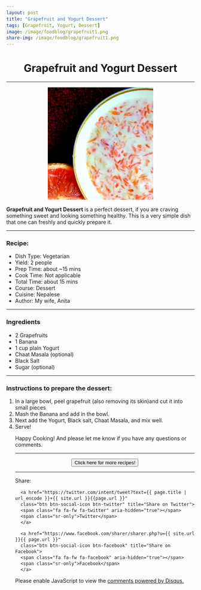 ```yaml
---
layout: post
title: "Grapefruit and Yogurt Dessert"
tags: [Grapefruit, Yogurt, Dessert]
image: /image/foodblog/grapefruit1.png
share-img: /image/foodblog/grapefruit1.png
---
```


<center><h1> Grapefruit and Yogurt Dessert </h1> </center>
<hr>
<center> <img src="/image/foodblog/grapefruit1.png" width="auto" height="300"></center>

__Grapefruit and Yogurt Dessert__ is a perfect dessert, if you are craving something sweet and looking something healthy. 
This is a very simple dish that one can freshly and quickly prepare it. 
<hr>

<h3> Recipe: </h3>

<ul>
  <li> Dish Type: Vegetarian </li>
  <li> Yield: 2 people </li>
  <li> Prep Time: about ~15 mins </li>
  <li> Cook Time: Not applicable </li>
  <li> Total Time:  about 15 mins </li>
  <li> Course:  Dessert </li>
  <li> Cuisine: Nepalese  </li>
  <li> Author: My wife, Anita</li>
</ul>
<hr>
   
<h3> Ingredients</h3>

<ul>
    <li> 2 Grapefruits </li>
    <li> 1 Banana </li>
    <li> 1 cup plain Yogurt</li>
    <li> Chaat Masala (optional)</li>
    <li> Black Salt</li>
    <li> Sugar (optional)</li>
</ul>

<hr>

<h3> Instructions to prepare the dessert:</h3>

<ol>
  <li>In a large bowl, peel grapefruit (also removing its skin)and cut it into small pieces  </li>
  <li> Mash the Banana and add in the bowl. </li>
  <li> Next add the Yogurt, Black salt, Chaat Masala, and mix well. </li>
  <li> Serve! </li>

<p> Happy Cooking! And please let me know if you have any questions or comments.</p>

<hr>
<center>
<form>
<input class="MyButton" type="button" value="Click here for more recipes!" onclick="window.location.href='https://avikarn.com/foodblog/'" />
</form>
</center>
<hr>


<!--- Sharing ----------------------------------->
<section id = "social-share-section">
  <span class="sr-only">Share: </span>

  
<!--- Share on Twitter -->
      <a href="https://twitter.com/intent/tweet?text={{ page.title | url_encode }}+{{ site.url }}{{page.url }}"
      class="btn btn-social-icon btn-twitter" title="Share on Twitter">
      <span class="fa fa-fw fa-twitter" aria-hidden="true"></span>
      <span class="sr-only">Twitter</span>
      </a>

<!--- Share on Facebook -->
      <a href="https://www.facebook.com/sharer/sharer.php?u={{ site.url }}{{ page.url }}"
      class="btn btn-social-icon btn-facebook" title="Share on Facebook">
      <span class="fa fa-fw fa-facebook" aria-hidden="true"></span>
      <span class="sr-only">Facebook</span>
      </a>
</section>

  
<div class="disqus-comments">
          
<div class="comments">
    <div id="disqus_thread"></div>
    <script type="text/javascript">
        var disqus_shortname = 'avikarn';
            var url_parts = window.location.href.split("?");
            url_parts = url_parts[0].split("#");
            disqus_url = url_parts[0];
            disqus_url = disqus_url.replace(/(\/)*$/, "/");
            disqus_url = disqus_url.replace(/https:\/\//, "http:\/\/");
            if (disqus_url.substr(-9) == "projects/") {
                disqus_url = disqus_url.substr(0, disqus_url.length - 1);
            }

        (function() {
            var dsq = document.createElement('script'); dsq.type = 'text/javascript'; dsq.async = true;
            dsq.src = '//' + disqus_shortname + '.disqus.com/embed.js';
            (document.getElementsByTagName('head')[0] || document.getElementsByTagName('body')[0]).appendChild(dsq);
        })();
  </script>
    <noscript>Please enable JavaScript to view the <a href="https://disqus.com/?ref_noscript">comments powered by Disqus.</a></noscript>
  </div>
</div>

<!-- Global site tag (gtag.js) - Google Analytics -->
<script async src="https://www.googletagmanager.com/gtag/js?id=UA-123359651-1"></script>
<script>
  window.dataLayer = window.dataLayer || [];
  function gtag(){dataLayer.push(arguments);}
  gtag('js', new Date());
  gtag('config', 'UA-123359651-1');
</script>

<script async src="//pagead2.googlesyndication.com/pagead/js/adsbygoogle.js"></script>
<script>
  (adsbygoogle = window.adsbygoogle || []).push({
    google_ad_client: "ca-pub-5126027065024936",
    enable_page_level_ads: true
  });
</script>


